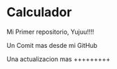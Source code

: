 # Calculador


Mi Primer repositorio, Yujuu!!!!

Un Comit mas desde mi GitHub


Una actualizacion mas +++++++++
